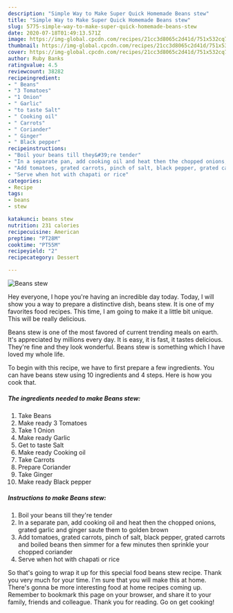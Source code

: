 ```yaml
---
description: "Simple Way to Make Super Quick Homemade Beans stew"
title: "Simple Way to Make Super Quick Homemade Beans stew"
slug: 5775-simple-way-to-make-super-quick-homemade-beans-stew
date: 2020-07-18T01:49:13.571Z
image: https://img-global.cpcdn.com/recipes/21cc3d8065c2d41d/751x532cq70/beans-stew-recipe-main-photo.jpg
thumbnail: https://img-global.cpcdn.com/recipes/21cc3d8065c2d41d/751x532cq70/beans-stew-recipe-main-photo.jpg
cover: https://img-global.cpcdn.com/recipes/21cc3d8065c2d41d/751x532cq70/beans-stew-recipe-main-photo.jpg
author: Ruby Banks
ratingvalue: 4.5
reviewcount: 38282
recipeingredient:
- " Beans"
- "3 Tomatoes"
- "1 Onion"
- " Garlic"
- "to taste Salt"
- " Cooking oil"
- " Carrots"
- " Coriander"
- " Ginger"
- " Black pepper"
recipeinstructions:
- "Boil your beans till they&#39;re tender"
- "In a separate pan, add cooking oil and heat then the chopped onions, grated garlic and ginger saute them to golden brown"
- "Add tomatoes, grated carrots, pinch of salt, black pepper, grated carrots and boiled beans then simmer for a few minutes then sprinkle your chopped coriander"
- "Serve when hot with chapati or rice"
categories:
- Recipe
tags:
- beans
- stew

katakunci: beans stew 
nutrition: 231 calories
recipecuisine: American
preptime: "PT28M"
cooktime: "PT55M"
recipeyield: "2"
recipecategory: Dessert

---
```



![Beans stew](https://img-global.cpcdn.com/recipes/21cc3d8065c2d41d/751x532cq70/beans-stew-recipe-main-photo.jpg)

Hey everyone, I hope you're having an incredible day today. Today, I will show you a way to prepare a distinctive dish, beans stew. It is one of my favorites food recipes. This time, I am going to make it a little bit unique. This will be really delicious.



Beans stew is one of the most favored of current trending meals on earth. It's appreciated by millions every day. It is easy, it is fast, it tastes delicious. They're fine and they look wonderful. Beans stew is something which I have loved my whole life.


To begin with this recipe, we have to first prepare a few ingredients. You can have beans stew using 10 ingredients and 4 steps. Here is how you cook that.

<!--inarticleads1-->

##### The ingredients needed to make Beans stew:

1. Take  Beans
1. Make ready 3 Tomatoes
1. Take 1 Onion
1. Make ready  Garlic
1. Get to taste Salt
1. Make ready  Cooking oil
1. Take  Carrots
1. Prepare  Coriander
1. Take  Ginger
1. Make ready  Black pepper




<!--inarticleads2-->

##### Instructions to make Beans stew:

1. Boil your beans till they&#39;re tender
1. In a separate pan, add cooking oil and heat then the chopped onions, grated garlic and ginger saute them to golden brown
1. Add tomatoes, grated carrots, pinch of salt, black pepper, grated carrots and boiled beans then simmer for a few minutes then sprinkle your chopped coriander
1. Serve when hot with chapati or rice




So that's going to wrap it up for this special food beans stew recipe. Thank you very much for your time. I'm sure that you will make this at home. There's gonna be more interesting food at home recipes coming up. Remember to bookmark this page on your browser, and share it to your family, friends and colleague. Thank you for reading. Go on get cooking!
